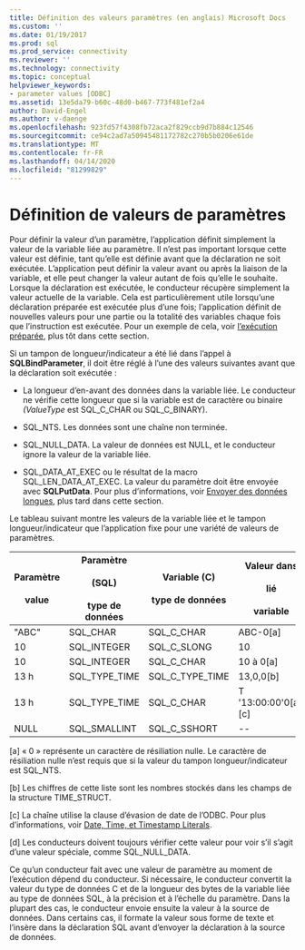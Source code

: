 ```yaml
---
title: Définition des valeurs paramètres (en anglais) Microsoft Docs
ms.custom: ''
ms.date: 01/19/2017
ms.prod: sql
ms.prod_service: connectivity
ms.reviewer: ''
ms.technology: connectivity
ms.topic: conceptual
helpviewer_keywords:
- parameter values [ODBC]
ms.assetid: 13e5da79-b60c-48d0-b467-773f481ef2a4
author: David-Engel
ms.author: v-daenge
ms.openlocfilehash: 923fd57f4308fb72aca2f829ccb9d7b884c12546
ms.sourcegitcommit: ce94c2ad7a50945481172782c270b5b0206e61de
ms.translationtype: MT
ms.contentlocale: fr-FR
ms.lasthandoff: 04/14/2020
ms.locfileid: "81299829"
---
```

# <a name="setting-parameter-values"></a>Définition de valeurs de paramètres
Pour définir la valeur d’un paramètre, l’application définit simplement la valeur de la variable liée au paramètre. Il n’est pas important lorsque cette valeur est définie, tant qu’elle est définie avant que la déclaration ne soit exécutée. L’application peut définir la valeur avant ou après la liaison de la variable, et elle peut changer la valeur autant de fois qu’elle le souhaite. Lorsque la déclaration est exécutée, le conducteur récupère simplement la valeur actuelle de la variable. Cela est particulièrement utile lorsqu’une déclaration préparée est exécutée plus d’une fois; l’application définit de nouvelles valeurs pour une partie ou la totalité des variables chaque fois que l’instruction est exécutée. Pour un exemple de cela, voir [l’exécution préparée](../../../odbc/reference/develop-app/prepared-execution-odbc.md), plus tôt dans cette section.  
  
 Si un tampon de longueur/indicateur a été lié dans l’appel à **SQLBindParameter**, il doit être réglé à l’une des valeurs suivantes avant que la déclaration soit exécutée :  
  
-   La longueur d’en-avant des données dans la variable liée. Le conducteur ne vérifie cette longueur que si la variable est de caractère ou binaire *(ValueType* est SQL_C_CHAR ou SQL_C_BINARY).  
  
-   SQL_NTS. Les données sont une chaîne non terminée.  
  
-   SQL_NULL_DATA. La valeur de données est NULL, et le conducteur ignore la valeur de la variable liée.  
  
-   SQL_DATA_AT_EXEC ou le résultat de la macro SQL_LEN_DATA_AT_EXEC. La valeur du paramètre doit être envoyée avec **SQLPutData**. Pour plus d’informations, voir [Envoyer des données longues](../../../odbc/reference/develop-app/sending-long-data.md), plus tard dans cette section.  
  
 Le tableau suivant montre les valeurs de la variable liée et le tampon longueur/indicateur que l’application fixe pour une variété de valeurs de paramètres.  
  
|Paramètre<br /><br /> value|Paramètre<br /><br /> (SQL)<br /><br /> type de données|Variable (C)<br /><br /> type de données|Valeur dans<br /><br /> lié<br /><br /> variable|Valeur dans<br /><br /> longueur/indicateur<br /><br /> tampon[d]|  
|-------------------------|-----------------------------------------|----------------------------------|-------------------------------------|----------------------------------------------------|  
|"ABC"|SQL_CHAR|SQL_C_CHAR|ABC-0[a]|SQL_NTS ou 3|  
|10|SQL_INTEGER|SQL_C_SLONG|10|--|  
|10|SQL_INTEGER|SQL_C_CHAR|10 à 0[a]|SQL_NTS ou 2|  
|13 h|SQL_TYPE_TIME|SQL_C_TYPE_TIME|13,0,0[b]|--|  
|13 h|SQL_TYPE_TIME|SQL_C_CHAR|T '13:00:00'0[a], [c]|SQL_NTS ou 14|  
|NULL|SQL_SMALLINT|SQL_C_SSHORT|--|SQL_NULL_DATA|  
  
 [a] « 0 » représente un caractère de résiliation nulle. Le caractère de résiliation nulle n’est requis que si la valeur du tampon longueur/indicateur est SQL_NTS.  
  
 [b] Les chiffres de cette liste sont les nombres stockés dans les champs de la structure TIME_STRUCT.  
  
 [c] La chaîne utilise la clause d’évasion de date de l’ODBC. Pour plus d’informations, voir [Date, Time, et Timestamp Literals](../../../odbc/reference/develop-app/date-time-and-timestamp-literals.md).  
  
 [d] Les conducteurs doivent toujours vérifier cette valeur pour voir s’il s’agit d’une valeur spéciale, comme SQL_NULL_DATA.  
  
 Ce qu’un conducteur fait avec une valeur de paramètre au moment de l’exécution dépend du conducteur. Si nécessaire, le conducteur convertit la valeur du type de données C et de la longueur des bytes de la variable liée au type de données SQL, à la précision et à l’échelle du paramètre. Dans la plupart des cas, le conducteur envoie ensuite la valeur à la source de données. Dans certains cas, il formate la valeur sous forme de texte et l’insère dans la déclaration SQL avant d’envoyer la déclaration à la source de données.
